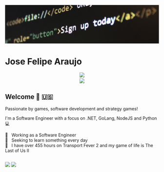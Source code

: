 <img width="auto" src="https://github.com/jfelipearaujo/jfelipearaujo/blob/main/banner.jpg">

# Jose Felipe Araujo

<div align="center">
 <img src="https://github-readme-stats.vercel.app/api/top-langs/?username=jfelipearaujo&hide=javascript,HTML,CSS&layout=compact&langs_count=16&theme=dark"/>
</div>

<div align="center">
 <img src="https://github-profile-trophy.vercel.app/?username=jfelipearaujo&theme=onedark&column=5"/>
</div>

## Welcome 👋 🇺🇸
Passionate by games, software development and strategy games!

I'm a Software Engineer with a focus on .NET, GoLang, NodeJS and Python :computer:

 :office:  &nbsp; Working as a Software Engineer
 <br/> :purple_heart: &nbsp; Seeking to learn something every day
 <br/> 💬  &nbsp; I have over 455 hours on Transport Fever 2 and my game of life is The Last of Us II

 ##
 
 <p> <a href="https://www.linkedin.com/in/jsfelipearaujo"><img src="https://img.shields.io/badge/Jose%20Felipe%20Araujo-blue?style=for-the-badge&logo=Linkedin&logoColor=white" height=25 /></a> <a href="https://steamcommunity.com/id/jsfelipearaujo"><img src="https://img.shields.io/badge/-jfelipearaujo-grey?style=for-the-badge&logo=steam&logoColor=white" height=25 /></a>
 
 </p>
